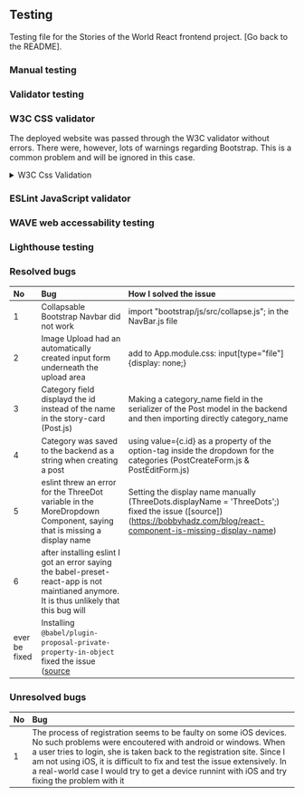 ## Testing

Testing file for the Stories of the World React frontend project. [Go back to the README].

### Manual testing

### Validator testing

### W3C CSS validator

The deployed website was passed through the W3C validator without errors. There were, however, lots of warnings regarding Bootstrap. This is a common problem and will be ignored in this case.
<details><summary>W3C Css Validation</summary>
<img src="readme_assets/testing_css.PNG">
</details>

### ESLint JavaScript validator

### WAVE web accessability testing

### Lighthouse testing

### Resolved bugs

| No | Bug | How I solved the issue |
| :--- | :--- | :--- |
| 1 | Collapsable Bootstrap Navbar did not work | import "bootstrap/js/src/collapse.js"; in the NavBar.js file |
| 2 | Image Upload had an automatically created input form underneath the upload area |  add to App.module.css: input[type="file"] {display: none;} |
| 3 | Category field displayd the id instead of the name in the story-card (Post.js) | Making a category_name field in the serializer of the Post model in the backend and then importing directly category_name |
| 4 | Category was saved to the backend as a string when creating a post | using value={c.id} as a property of the option-tag inside the dropdown for the categories (PostCreateForm.js & PostEditForm.js) |
| 5 | eslint threw an error for the ThreeDot variable in the MoreDropdown Component, saying that is missing a display name  | Setting the display name manually (ThreeDots.displayName = 'ThreeDots';) fixed the issue ([source])(https://bobbyhadz.com/blog/react-component-is-missing-display-name) |
| 6 | after installing eslint I got an error saying the babel-preset-react-app is not maintianed anymore. It is thus unlikely that this bug will
ever be fixed | Installing `@babel/plugin-proposal-private-property-in-object` fixed the issue ([source](https://stackoverflow.com/questions/76435306/babel-preset-react-app-is-importing-the-babel-plugin-proposal-private-propert) |

### Unresolved bugs

| No | Bug | 
| :--- | :--- |
| 1 | The process of registration seems to be faulty on some iOS devices. No such problems were encoutered with android or windows. When a user tries to login, she is taken back to the registration site. Since I am not using iOS, it is difficult to fix and test the issue extensively. In a real-world case I would try to get a device runnint with iOS and try fixing the problem with it |
